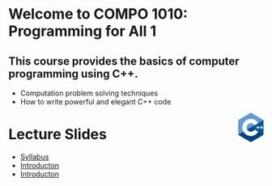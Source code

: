 # Welcome to COMPO 1010: Programming for All 1

## This course provides the basics of computer programming using C++. 
   + Computation problem solving techniques
   + How to write powerful and elegant C++ code


<img align="right" width="10%" src="images/course-image.png">

# Lecture Slides
+  [Syllabus](Slides/0.CourseSyllabus.pdf)
+  [Introducton](Slides/1.Introduction.pdf)
+  [Introducton](Slides/1-0ProgrammingEnvironment.pdf)